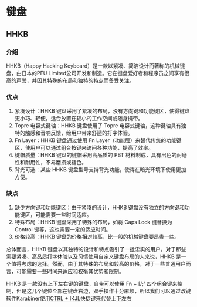 # 键盘

## HHKB

### 介绍

HHKB（Happy Hacking Keyboard）是一款以紧凑、简洁设计而著称的机械键盘，由日本的PFU Limited公司开发和制造。它在键盘爱好者和程序员之间享有很高的声誉，并因其特殊的布局和独特的特点而备受关注。

### 优点

1. 紧凑设计：HHKB 键盘采用了紧凑的布局，没有方向键和功能键区，使得键盘更小巧、轻便，适合放置在较小的工作空间或随身携带。
2. Topre 电容式键轴：HHKB 键盘使用了 Topre 电容式键轴，这种键轴具有独特的触感和音响反馈，给用户带来舒适的打字体验。
3. Fn Layer：HHKB 键盘通过使用 Fn Layer（功能层）来替代传统的功能键区，使用户可以通过组合按键来访问各种功能，提高了效率。
4. 键帽质量：HHKB 键盘的键帽采用高品质的 PBT 材料制成，具有出色的耐磨性和耐用性，不易磨损或褪色。
5. 背光可选：某些 HHKB 键盘型号支持背光功能，使得在暗光环境下使用更加方便。

### 缺点

1. 缺少方向键和功能键区：由于紧凑的设计，HHKB 键盘没有独立的方向键和功能键区，可能需要一些时间适应。
2. 特殊布局：HHKB 键盘采用了特殊的布局，如将 Caps Lock 键替换为 Control 键等，这也需要一定的适应时间。
3. 价格较高：HHKB 键盘的价格相对较高，比一般的机械键盘要昂贵一些。

总体而言，HHKB 键盘以其独特的设计和特点吸引了一批忠实的用户。对于那些需要紧凑、高品质打字体验以及习惯使用自定义键盘布局的人来说，HHKB 是一个值得考虑的选择。然而，由于其特殊的布局和较高的价格，对于一些普通用户而言，可能需要一些时间来适应和权衡其优势和限制。

HHKB 是一款没有上下左右键的键盘，自带可以使用 Fn + [/;' 四个组合键来控制，但是这几个键位全部在键盘右边，双手操作十分麻烦，所以我们可以通过改键软件Karabiner[使用CTRL + IKJL快捷键来代替上下左右](../效率提升/karabiner-Elements.md)
